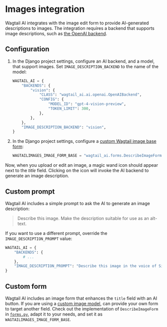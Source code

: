 # Images integration

Wagtail AI integrates with the image edit form to provide AI-generated descriptions to images. The integration requires a backend that supports image descriptions, such as [the OpenAI backend](../ai-backends/#the-openai-backend).

## Configuration

1. In the Django project settings, configure an AI backend, and a model, that support images. Set `IMAGE_DESCRIPTION_BACKEND` to the name of the model:
   ```python
   WAGTAIL_AI = {
       "BACKENDS": {
           "vision": {
               "CLASS": "wagtail_ai.ai.openai.OpenAIBackend",
               "CONFIG": {
                   "MODEL_ID": "gpt-4-vision-preview",
                   "TOKEN_LIMIT": 300,
               },
           },
       },
       "IMAGE_DESCRIPTION_BACKEND": "vision",
   }
   ```
2. In the Django project settings, configure a [custom Wagtail image base form](https://docs.wagtail.org/en/stable/reference/settings.html#wagtailimages-image-form-base):
   ```python
   WAGTAILIMAGES_IMAGE_FORM_BASE = "wagtail_ai.forms.DescribeImageForm"
   ```

Now, when you upload or edit an image, a magic wand icon should appear next to the _title_ field. Clicking on the icon will invoke the AI backend to generate an image description.

## Custom prompt

Wagtail AI includes a simple prompt to ask the AI to generate an image description:

> Describe this image. Make the description suitable for use as an alt-text.

If you want to use a different prompt, override the `IMAGE_DESCRIPTION_PROMPT` value:

```python
WAGTAIL_AI = {
    "BACKENDS": {
        # ...
    },
    "IMAGE_DESCRIPTION_PROMPT": "Describe this image in the voice of Sir David Attenborough.",
}
```

## Custom form

Wagtail AI includes an image form that enhances the `title` field with an AI button. If you are using a [custom image model](https://docs.wagtail.org/en/stable/advanced_topics/images/custom_image_model.html), can provide your own form to target another field. Check out the implementation of `DescribeImageForm` in [`forms.py`](https://github.com/wagtail/wagtail-ai/blob/main/src/wagtail_ai/forms.py), adapt it to your needs, and set it as `WAGTAILIMAGES_IMAGE_FORM_BASE`.
